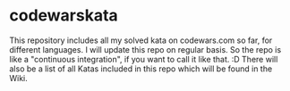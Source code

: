 # codewarskata
This repository includes all my solved kata on codewars.com so far, for different languages. 
I will update this repo on regular basis. So the repo is like a "continuous integration", if you want to call it like that. :D
There will also be a list of all Katas included in this repo which will be found in the Wiki.

